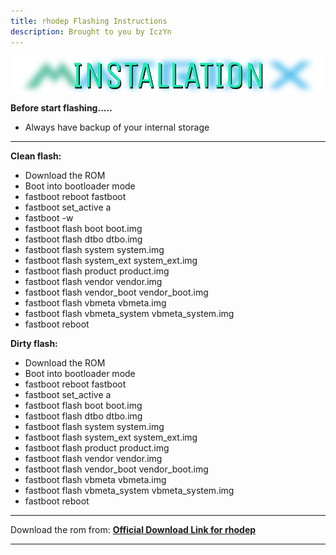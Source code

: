 ```yaml
---
title: rhodep Flashing Instructions 
description: Brought to you by IczYn 
---
```


<a href="#"><img align="center" img src="/assets/installation.png" /></a>

**Before start flashing.....** 
- Always have backup of your internal storage
----
**Clean flash:** 
- Download the ROM 
- Boot into bootloader mode
- fastboot reboot fastboot
- fastboot set_active a
- fastboot -w
- fastboot flash boot boot.img
- fastboot flash dtbo dtbo.img
- fastboot flash system system.img
- fastboot flash system_ext system_ext.img
- fastboot flash product product.img
- fastboot flash vendor vendor.img
- fastboot flash vendor_boot vendor_boot.img
- fastboot flash vbmeta vbmeta.img
- fastboot flash vbmeta_system vbmeta_system.img
- fastboot reboot

**Dirty flash:** 
- Download the ROM 
- Boot into bootloader mode
- fastboot reboot fastboot
- fastboot set_active a
- fastboot flash boot boot.img
- fastboot flash dtbo dtbo.img
- fastboot flash system system.img
- fastboot flash system_ext system_ext.img
- fastboot flash product product.img
- fastboot flash vendor vendor.img
- fastboot flash vendor_boot vendor_boot.img
- fastboot flash vbmeta vbmeta.img
- fastboot flash vbmeta_system vbmeta_system.img
- fastboot reboot
----
Download the rom from: [**Official Download Link for rhodep**](https://sourceforge.net/projects/projectmatrixx/files/Android-14/rhodep/)

----


